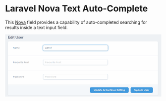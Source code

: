 # Laravel Nova Text Auto-Complete

This [Nova](https://nova.laravel.com/) field provides a capability of auto-completed searching for results inside a text input field.

![Nova text with autocomplete demo](./docs/demo.gif)
